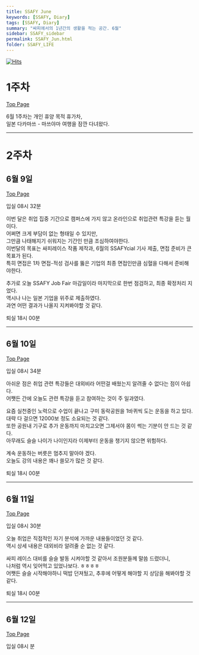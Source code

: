 ```yaml
---
title: SSAFY June
keywords: [SSAFY, Diary]
tags: [SSAFY, Diary]
summary: "싸피에서의 1년간의 생활을 적는 공간. 6월"
sidebar: SSAFY_sidebar
permalink: SSAFY_Jun.html
folder: SSAFY_LIFE
---
```

<a href="https://hits.sh/jsj0per.github.io/SSAFY_Jun.html/"><img alt="Hits" src="https://hits.sh/jsj0per.github.io/SSAFY_Jun.html.svg?style=for-the-badge&label=PostView&color=347DBE"/></a>

# 1주차

[Top Page](#)

6월 1주차는 개인 휴양 목적 휴가차,  
일본 다카마쓰 - 마쓰야마 여행을 잠깐 다녀왔다.  

---

# 2주차

## 6월 9일

[Top Page](#)

입실 08시 32분  

이번 달은 취업 집중 기간으로 캠퍼스에 가지 않고 온라인으로 취업관련 특강을 듣는 월이다.  
어쩌면 크게 부담이 없는 형태일 수 있지만,  
그만큼 나태해지기 쉬워지는 기간인 만큼 조심하여야한다.  
이번달의 목표는 싸피레이스 작품 제작과, 6월의 SSAFYcial 기사 제출, 면접 준비가 큰 목표가 된다.  
특히 면접은 1차 면접-적성 검사를 뚫은 기업의 최종 면접인만큼 심혈을 다해서 준비해야한다.  

추가로 오늘 SSAFY Job Fair 마감일이라 마지막으로 한번 점검하고, 최종 확정처리 지었다.  
역시나 나는 일본 기업을 위주로 제출하였다.  
과연 어떤 결과가 나올지 지켜봐야할 것 같다.  

퇴실 18시 00분  

---

## 6월 10일

[Top Page](#)

입실 08시 34분  

아쉬운 점은 취업 관련 특강들은 대외비라 어떤걸 배웠는지 알려줄 수 없다는 점이 아쉽다.  
어쨋든 간에 오늘도 관련 특강을 듣고 참여하는 것이 주 일과였다.  

요즘 실천중인 노력으로 수업이 끝나고 구미 동락공원을 1바퀴씩 도는 운동을 하고 있다.  
대략 다 걸으면 12000보 정도 소요되는 것 같다.  
또한 공원내 기구로 추가 운동까지 마치고오면 그제서야 몸이 썩는 기분이 안 드는 것 같다.  
아무래도 슬슬 나이가 나이인지라 이제부터 운동을 챙기지 않으면 위험하다.  

계속 운동하는 버릇은 멈추지 말아야 겠다.  
오늘도 강의 내용은 꽤나 쓸모가 많은 것 같다. 

퇴실 18시 00분

---

## 6월 11일

[Top Page](#)

입실 08시 30분  

오늘 취업은 직접적인 자기 분석에 가까운 내용들이었던 것 같다.  
역시 상세 내용은 대외비라 알려줄 순 없는 것 같다.  

싸피 레이스 대비를 슬슬 발동 시켜야할 것 같아서 조원분들께 말씀 드렸더니,  
나처럼 역시 잊어먹고 있었나보다. ㅎㅎㅎㅎ  
어쨋든 슬슬 시작해야하니 떡밥 던져뒀고, 추후에 어떻게 해야할 지 상담을 해봐야할 것 같다.  

퇴실 18시 00분  

---

## 6월 12일

[Top Page](#)

입실 08시 분  
